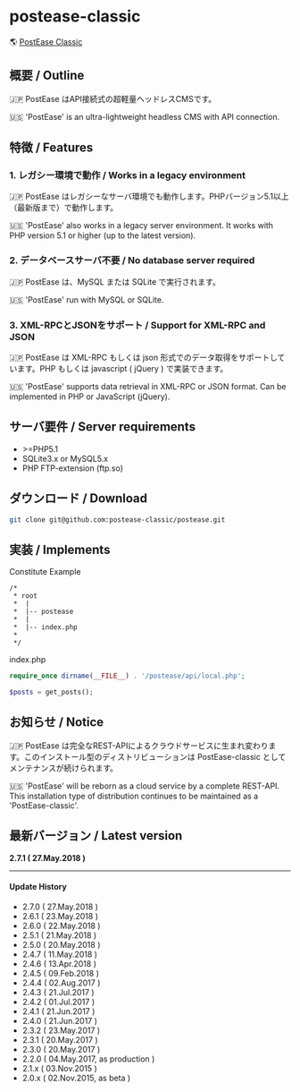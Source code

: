 # postease-classic

:earth_americas: [PostEase Classic](https://classic.postease.org)

## 概要 / Outline
:jp: PostEase はAPI接続式の超軽量ヘッドレスCMSです。  

:us: 'PostEase' is an ultra-lightweight headless CMS with API connection.


## 特徴 / Features

### 1. レガシー環境で動作 / Works in a legacy environment
:jp: PostEase はレガシーなサーバ環境でも動作します。PHPバージョン5.1以上（最新版まで）で動作します。

:us: 'PostEase' also works in a legacy server environment. It works with PHP version 5.1 or higher (up to the latest version).

### 2. データベースサーバ不要 / No database server required
:jp: PostEase は、MySQL または SQLite で実行されます。

:us: 'PostEase' run with MySQL or SQLite.

### 3. XML-RPCとJSONをサポート / Support for XML-RPC and JSON
:jp: PostEase は XML-RPC もしくは json 形式でのデータ取得をサポートしています。PHP もしくは javascript ( jQuery ) で実装できます。

:us: 'PostEase' supports data retrieval in XML-RPC or JSON format. Can be implemented in PHP or JavaScript (jQuery).


## サーバ要件 / Server requirements

- \>=PHP5.1
- SQLite3.x or MySQL5.x
- PHP FTP-extension (ftp.so)


## ダウンロード / Download

```sh
git clone git@github.com:postease-classic/postease.git
```


## 実装 / Implements

Constitute Example
```
/*
 * root
 *  |
 *  |-- postease
 *  |
 *  |-- index.php
 *
 */
```


index.php
```php
require_once dirname(__FILE__) . '/postease/api/local.php';

$posts = get_posts();
```



## お知らせ / Notice
:jp: PostEase は完全なREST-APIによるクラウドサービスに生まれ変わります。このインストール型のディストリビューションは PostEase-classic としてメンテナンスが続けられます。  

:us: 'PostEase' will be reborn as a cloud service by a complete REST-API. This installation type of distribution continues to be maintained as a 'PostEase-classic'.
  


## 最新バージョン / Latest version

**2.7.1 ( 27.May.2018 )**

---

#### Update History 

- 2.7.0 ( 27.May.2018 )
- 2.6.1 ( 23.May.2018 )
- 2.6.0 ( 22.May.2018 )
- 2.5.1 ( 21.May.2018 )
- 2.5.0 ( 20.May.2018 )
- 2.4.7 ( 11.May.2018 )
- 2.4.6 ( 13.Apr.2018 )
- 2.4.5 ( 09.Feb.2018 )
- 2.4.4 ( 02.Aug.2017 )
- 2.4.3 ( 21.Jul.2017 )
- 2.4.2 ( 01.Jul.2017 )
- 2.4.1 ( 21.Jun.2017 )
- 2.4.0 ( 21.Jun.2017 )
- 2.3.2 ( 23.May.2017 )
- 2.3.1 ( 20.May.2017 )
- 2.3.0 ( 20.May.2017 )
- 2.2.0 ( 04.May.2017, as production )
- 2.1.x ( 03.Nov.2015 )
- 2.0.x ( 02.Nov.2015, as beta )
